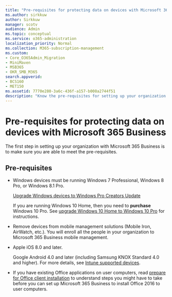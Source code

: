 ```yaml
---
title: "Pre-requisites for protecting data on devices with Microsoft 365 Business"
ms.author: sirkkuw
author: Sirkkuw
manager: scotv
audience: Admin
ms.topic: conceptual
ms.service: o365-administration
localization_priority: Normal
ms.collection: M365-subscription-management 
ms.custom:
- Core_O365Admin_Migration
- MiniMaven
- MSB365
- OKR_SMB_M365
search.appverid:
- BCS160
- MET150
ms.assetid: 7770e280-3a6c-436f-a157-b008a2744f51
description: "Know the pre-requisites for setting up your organization with Microsoft 365 Business. "
---
```


# Pre-requisites for protecting data on devices with Microsoft 365 Business

The first step in setting up your organization with Microsoft 365 Business is to make sure you are able to meet the pre-requisites.
  
## Pre-requisites

- Windows devices must be running Windows 7 Professional, Windows 8 Pro, or Windows 8.1 Pro.
    
    [Upgrade Windows devices to Windows Pro Creators Update](upgrade-to-windows-pro-creators-update.md)
    
    If you are running Windows 10 Home, then you need to **purchase** Windows  10 Pro. See [upgrade Windows 10 Home to Windows 10 Pro](https://support.office.com/article/0aee10c1-4d34-43ee-a325-579c6c2df90e?ui=en-US&rs=en-US&ad=US) for instructions. 
    
- Remove devices from mobile management solutions (Mobile Iron, AirWatch, etc.). You will enroll all the people in your organization to Microsoft 365 Business mobile management.
    
- Apple iOS 8.0 and later.
    
    Google Android 4.0 and later (including Samsung KNOX Standard 4.0 and higher). For more details, see [Intune supported devices](https://go.microsoft.com/fwlink/p/?linkid=852307).
    
- If you have existing Office applications on user computers, read [prepare for Office client installation](prepare-for-office-client-deployment.md) to understand steps you might have to take before you can set up Microsoft 365 Business to install Office 2016 to user computers. 
    


